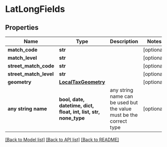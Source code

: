 # LatLongFields


## Properties
Name | Type | Description | Notes
------------ | ------------- | ------------- | -------------
**match_code** | **str** |  | [optional] 
**match_level** | **str** |  | [optional] 
**street_match_code** | **str** |  | [optional] 
**street_match_level** | **str** |  | [optional] 
**geometry** | [**LocalTaxGeometry**](LocalTaxGeometry.md) |  | [optional] 
**any string name** | **bool, date, datetime, dict, float, int, list, str, none_type** | any string name can be used but the value must be the correct type | [optional]

[[Back to Model list]](../README.md#documentation-for-models) [[Back to API list]](../README.md#documentation-for-api-endpoints) [[Back to README]](../README.md)



